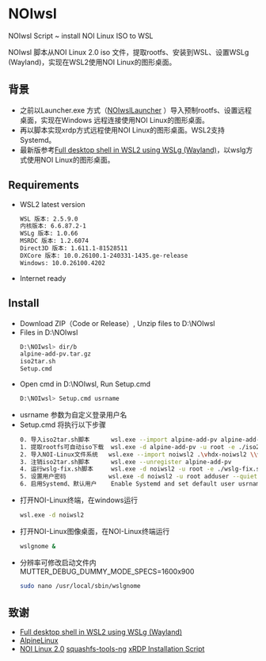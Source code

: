 # NOIwsl

NOIwsl Script ~ install NOI Linux ISO to WSL

NOIwsl 脚本从NOI Linux 2.0 iso 文件，提取rootfs、安装到WSL、设置WSLg (Wayland)，实现在WSL2使用NOI Linux的图形桌面。

## 背景
* 之前以Launcher.exe 方式（[NOIwslLauncher](https://github.com/wideyu/noiwslLauncher) ）导入预制rootfs、设置远程桌面，实现在Windows 远程连接使用NOI Linux的图形桌面。
* 再以脚本实现xrdp方式远程使用NOI Linux的图形桌面。WSL2支持Systemd。
* 最新版参考[Full desktop shell in WSL2 using WSLg (Wayland)](https://gist.github.com/tdcosta100/7def60bccc8ae32cf9cacb41064b1c0f)，以wslg方式使用NOI Linux的图形桌面。
## Requirements
* WSL2 latest version
  ```bash
  WSL 版本: 2.5.9.0
  内核版本: 6.6.87.2-1
  WSLg 版本: 1.0.66
  MSRDC 版本: 1.2.6074
  Direct3D 版本: 1.611.1-81528511
  DXCore 版本: 10.0.26100.1-240331-1435.ge-release
  Windows: 10.0.26100.4202
  ```
* Internet ready

## Install
* Download ZIP（Code or Release）, Unzip files to D:\NOIwsl
* Files in D:\NOIwsl
  ```bash
  D:\NOIwsl> dir/b
  alpine-add-pv.tar.gz
  iso2tar.sh
  Setup.cmd
  ```
* Open cmd in D:\NOIwsl, Run Setup.cmd 
  ```bash
  D:\NOIwsl> Setup.cmd usrname
  ```
* usrname 参数为自定义登录用户名
* Setup.cmd 将执行以下步骤
  ```bash
  0. 导入iso2tar.sh脚本      wsl.exe --import alpine-add-pv alpine-add-pv alpine-add-pv.tar.gz --version 2
  1. 提取rootfs可自动iso下载  wsl.exe -d alpine-add-pv -u root -e ./iso2tar.sh ubuntu-noi-v2.0.iso /casper/filesystem.squashfs /root/rootfs.tar
  2. 导入NOI-Linux文件系统   wsl.exe --import noiwsl2 .\vhdx-noiwsl2 \\wsl.localhost\alpine-add-pv/root/rootfs.tar --version 2
  3. 注销iso2tar.sh脚本      wsl.exe --unregister alpine-add-pv
  4. 运行wslg-fix.sh脚本     wsl.exe -d noiwsl2 -u root -e ./wslg-fix.sh 
  5. 设置用户密码            wsl.exe -d noiwsl2 -u root adduser --quiet --gecos '' usrname 
  6. 启用Systemd、默认用户    Enable Systemd and set default user usrname 
  ```
* 打开NOI-Linux终端，在windows运行
  ```bash
  wsl.exe -d noiwsl2
  ```
* 打开NOI-Linux图像桌面，在NOI-Linux终端运行
  ```bash
  wslgnome &
  ```
* 分辨率可修改启动文件内 MUTTER_DEBUG_DUMMY_MODE_SPECS=1600x900
  ```bash
  sudo nano /usr/local/sbin/wslgnome
  ```


## 致谢
* [Full desktop shell in WSL2 using WSLg (Wayland)](https://gist.github.com/tdcosta100/7def60bccc8ae32cf9cacb41064b1c0f)
* [AlpineLinux](https://alpinelinux.org)
* [NOI Linux 2.0](https://www.noi.cn/gynoi/jsgz/2021-07-16/732450.shtml)
  [squashfs-tools-ng](https://github.com/AgentD/squashfs-tools-ng)
  [xRDP Installation Script](https://c-nergy.be)
